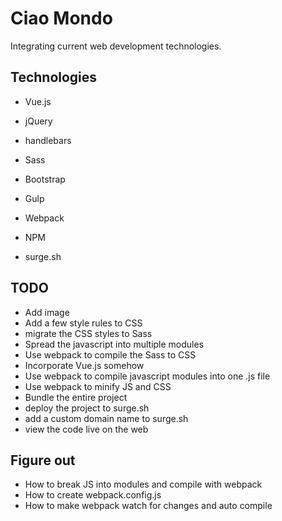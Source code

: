 # Ciao Mondo

Integrating current web development technologies.

## Technologies

 - Vue.js
 - jQuery
 - handlebars

 - Sass
 - Bootstrap

 - Gulp
 - Webpack
 - NPM

 - surge.sh

## TODO

- Add image
- Add a few style rules to CSS
- migrate the CSS styles to Sass
- Spread the javascript into multiple modules
- Use webpack to compile the Sass to CSS
- Incorporate Vue.js somehow
- Use webpack to compile javascript modules into one .js file
- Use webpack to minify JS and CSS
- Bundle the entire project
- deploy the project to surge.sh
- add a custom domain name to surge.sh
- view the code live on the web


## Figure out
 - How to break JS into modules and compile with webpack
 - How to create webpack.config.js
 - How to make webpack watch for changes and auto compile
 